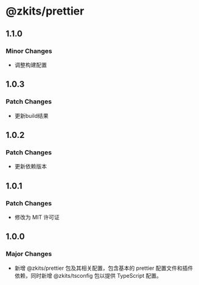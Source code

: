 # @zkits/prettier

## 1.1.0

### Minor Changes

- 调整构建配置

## 1.0.3

### Patch Changes

- 更新build结果

## 1.0.2

### Patch Changes

- 更新依赖版本

## 1.0.1

### Patch Changes

- 修改为 MIT 许可证

## 1.0.0

### Major Changes

- 新增 @zkits/prettier 包及其相关配置，包含基本的 prettier 配置文件和插件依赖，同时新增 @zkits/tsconfig 包以提供 TypeScript 配置。

